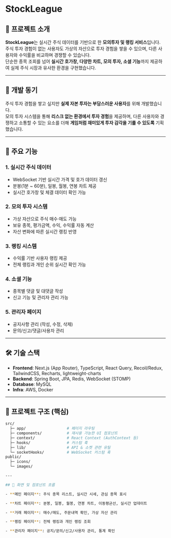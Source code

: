 # StockLeague

## 📌 프로젝트 소개
**StockLeague**는 실시간 주식 데이터를 기반으로 한 **모의투자 및 랭킹 서비스**입니다.  
주식 투자 경험이 없는 사용자도 가상의 자산으로 투자 경험을 쌓을 수 있으며, 다른 사용자와 수익률을 비교하며 경쟁할 수 있습니다.  
단순한 종목 조회를 넘어 **실시간 호가창, 다양한 차트, 모의 투자, 소셜 기능**까지 제공하여 실제 주식 시장과 유사한 환경을 구현했습니다.  

---

## 🎯 개발 동기
주식 투자 경험을 쌓고 싶지만 **실제 자본 투자는 부담스러운 사용자**를 위해 개발했습니다.  
모의 투자 시스템을 통해 **리스크 없는 환경에서 투자 경험**을 제공하며, 다른 사용자와 경쟁하고 소통할 수 있는 요소를 더해 **게임처럼 재미있게 투자 감각을 기를 수 있도록** 기획했습니다.  

---

## 🚀 주요 기능

### 1. 실시간 주식 데이터
- WebSocket 기반 실시간 가격 및 호가 데이터 갱신  
- 분봉(1분 ~ 60분), 일봉, 월봉, 연봉 차트 제공  
- 실시간 호가창 및 체결 데이터 확인 가능  

### 2. 모의 투자 시스템
- 가상 자산으로 주식 매수·매도 가능  
- 보유 종목, 평가금액, 수익, 수익률 자동 계산  
- 자산 변화에 따른 실시간 랭킹 반영  

### 3. 랭킹 시스템
- 수익률 기반 사용자 랭킹 제공  
- 전체 랭킹과 개인 순위 실시간 확인 가능  

### 4. 소셜 기능
- 종목별 댓글 및 대댓글 작성  
- 신고 기능 및 관리자 관리 가능  

### 5. 관리자 페이지
- 공지사항 관리 (작성, 수정, 삭제)  
- 문의/신고/댓글/사용자 관리  

---

## 🛠 기술 스택
- **Frontend**: Next.js (App Router), TypeScript, React Query, Recoil/Redux, TailwindCSS, Recharts, lightweight-charts  
- **Backend**: Spring Boot, JPA, Redis, WebSocket (STOMP)  
- **Database**: MySQL  
- **Infra**: AWS, Docker  

---

## 📂 프로젝트 구조 (핵심)
```bash
src/
  ├─ app/                  # 페이지 라우팅
  ├─ components/           # 재사용 가능한 UI 컴포넌트
  ├─ context/              # React Context (AuthContext 등)
  ├─ hooks/                # 커스텀 훅
  ├─ lib/                  # API & 소켓 관련 유틸
  └─ socketHooks/          # WebSocket 커스텀 훅
public/
  ├─ icons/
  └─ images/

---

## 🎨 화면 및 컴포넌트 흐름

- **메인 페이지**: 주식 종목 리스트, 실시간 시세, 관심 종목 표시

- **차트 페이지**: 분봉, 일봉, 월봉, 연봉 차트, 이동평균선, 실시간 업데이트

- **거래 페이지**: 매수/매도, 주문내역 확인, 가상 자산 관리

- **랭킹 페이지**: 전체 랭킹과 개인 랭킹 조회

- **관리자 페이지**: 공지/문의/신고/사용자 관리, 통계 확인
